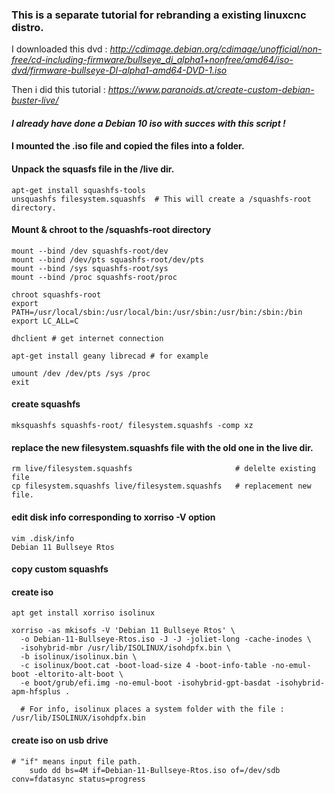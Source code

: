 ### This is a separate tutorial for rebranding a existing linuxcnc distro.

I downloaded this dvd :
*http://cdimage.debian.org/cdimage/unofficial/non-free/cd-including-firmware/bullseye_di_alpha1+nonfree/amd64/iso-dvd/firmware-bullseye-DI-alpha1-amd64-DVD-1.iso*

Then i did this tutorial :
*https://www.paranoids.at/create-custom-debian-buster-live/*


#### *I already have done a Debian 10 iso with succes with this script !*


#### I mounted the .iso file and copied the files into a folder. 

#### Unpack the squasfs file in the /live dir.

	apt-get install squashfs-tools
	unsquashfs filesystem.squashfs  # This will create a /squashfs-root directory.

#### Mount & chroot to the /squashfs-root directory

    mount --bind /dev squashfs-root/dev
    mount --bind /dev/pts squashfs-root/dev/pts
    mount --bind /sys squashfs-root/sys
    mount --bind /proc squashfs-root/proc

    chroot squashfs-root
    export PATH=/usr/local/sbin:/usr/local/bin:/usr/sbin:/usr/bin:/sbin:/bin
    export LC_ALL=C

    dhclient # get internet connection

    apt-get install geany librecad # for example

    umount /dev /dev/pts /sys /proc
    exit

#### create squashfs
    mksquashfs squashfs-root/ filesystem.squashfs -comp xz

#### replace the new filesystem.squashfs file with the old one in the live dir.
    rm live/filesystem.squashfs                       # delelte existing file
    cp filesystem.squashfs live/filesystem.squashfs   # replacement new file.
    
#### edit disk info corresponding to xorriso -V option
    vim .disk/info
    Debian 11 Bullseye Rtos
    
#### copy custom squashfs
    

#### create iso
    apt get install xorriso isolinux

    xorriso -as mkisofs -V 'Debian 11 Bullseye Rtos' \
      -o Debian-11-Bullseye-Rtos.iso -J -J -joliet-long -cache-inodes \
      -isohybrid-mbr /usr/lib/ISOLINUX/isohdpfx.bin \
      -b isolinux/isolinux.bin \
      -c isolinux/boot.cat -boot-load-size 4 -boot-info-table -no-emul-boot -eltorito-alt-boot \
      -e boot/grub/efi.img -no-emul-boot -isohybrid-gpt-basdat -isohybrid-apm-hfsplus .

      # For info, isolinux places a system folder with the file : /usr/lib/ISOLINUX/isohdpfx.bin
      
#### create iso on usb drive
	# "if" means input file path.
    	sudo dd bs=4M if=Debian-11-Bullseye-Rtos.iso of=/dev/sdb conv=fdatasync status=progress
		
      
